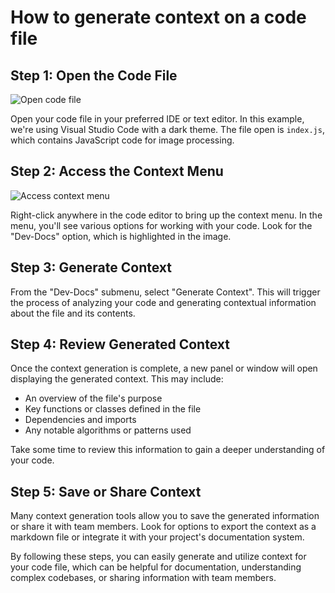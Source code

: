 

  # How to generate context on a code file

## Step 1: Open the Code File

![Open code file](/img/generate_some_context_on_a_codefile/step_1.png)

Open your code file in your preferred IDE or text editor. In this example, we're using Visual Studio Code with a dark theme. The file open is `index.js`, which contains JavaScript code for image processing.

## Step 2: Access the Context Menu

![Access context menu](/img/generate_some_context_on_a_codefile/step_2.png)

Right-click anywhere in the code editor to bring up the context menu. In the menu, you'll see various options for working with your code. Look for the "Dev-Docs" option, which is highlighted in the image.

## Step 3: Generate Context

From the "Dev-Docs" submenu, select "Generate Context". This will trigger the process of analyzing your code and generating contextual information about the file and its contents.

## Step 4: Review Generated Context

Once the context generation is complete, a new panel or window will open displaying the generated context. This may include:

- An overview of the file's purpose
- Key functions or classes defined in the file
- Dependencies and imports
- Any notable algorithms or patterns used

Take some time to review this information to gain a deeper understanding of your code.

## Step 5: Save or Share Context

Many context generation tools allow you to save the generated information or share it with team members. Look for options to export the context as a markdown file or integrate it with your project's documentation system.

By following these steps, you can easily generate and utilize context for your code file, which can be helpful for documentation, understanding complex codebases, or sharing information with team members.

  